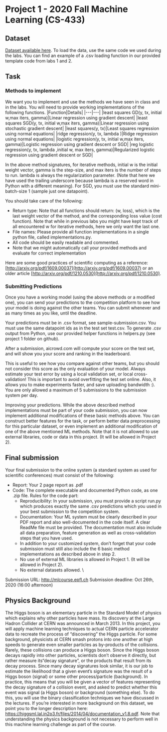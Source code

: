 # Project 1 - 2020 Fall Machine Learning (CS-433) 
## Dataset
[Dataset available here](https://www.aicrowd.com/challenges/epfl-machine-learning-higgs). To load the data, use the same code we used during the labs. You can find an example of a .csv loading function in our provided template code from labs 1 and 2.

## Task
### Methods to implement
We want you to implement and use the methods we have seen in class and in the labs. You will need to provide working implementations of the following functions.
|Function|Details|
|---|---|
|least squares GD(y, tx, initial w,max iters, gamma)|Linear regression using gradient descent| 
|least squares SGD(y, tx, initial w,max iters, gamma)|Linear regression using stochastic gradient descent| 
|least squares(y, tx)|Least squares regression using normal equations| 
|ridge regression(y, tx, lambda )|Ridge regression using normal equations| 
|logistic regression(y, tx, initial w,max iters, gamma)|Logistic regression using gradient descent or SGD| 
|reg logistic regression(y, tx, lambda ,initial w, max iters, gamma)|Regularized logistic regression using gradient descent or SGD| 

In the above method signatures, for iterative methods, initial w is the initial weight vector, gamma is the step-size, and max iters is the number of steps to run. lambda is always the regularization parameter. (Note that here we have used the trailing underscore because lambda is a reserved word in Python with a different meaning). For SGD, you must use the standard mini-batch-size 1 (sample just one datapoint).

You should take care of the following:

- Return type: Note that all functions should return: (w, loss), which is the last weight vector of the method, and the corresponding loss value (cost function). Note that while in previous labs you might have kept track of all encountered w for iterative methods, here we only want the last one.
- File names: Please provide all function implementations in a single python file, called implementations.py.
- All code should be easily readable and commented.
- Note that we might automatically call your provided methods and evaluate for correct implementation

Here are some good practices of scientific computing as a reference: [http://arxiv.org/pdf/1609.00037](http://arxiv.org/pdf/1609.00037) or
an older article [http://arxiv.org/pdf/1210.0530](http://arxiv.org/pdf/1210.0530).

### Submitting Predictions
Once you have a working model (using the above methods or a modified one), you can send your predictions to the competition platform to see how your model is doing against the other teams. You can submit whenever and as many times as you like, until the deadline.

Your predictions must be in .csv format, see sample-submission.csv. You must use the same datapoint ids as in the test set test.csv. To generate .csv output from Python, use our provided helper functions in helpers.py (see project 1 folder on github).

After a submission, aicrowd.com will compute your score on the test set, and will show you your score and ranking in the leaderboard.

This is useful to see how you compare against other teams, but you should not consider this score as the only
evaluation of your model. Always estimate your test error by using a local validation set, or local cross-validation!
This is important to avoid overfitting the test set online. Also, it allows you to make experiments faster, and save
uploading bandwidth :). You are only allowed a maximum of 5 submissions to the submission system per day.

Improving your predictions. While the above described method implementations must be part of your code submission, you can now implement additional modifications of these basic methods above. You can construct better features for the task, or perform better data preprocessing for this particular dataset, or even implement an additional modification of one of the above mentioned ML methods. Note that it is not allowed to use external libraries, code or data in this project. (It will be allowed in Project 2).

## Final submission
Your final submission to the online system (a standard system as used for scientific conferences) must consist of the following:
* Report: Your 2 page report as .pdf
* Code: The complete executable and documented Python code, as one .zip file. Rules for the code part:
  - Reproducibility: In your submission, you must provide a script run.py which produces exactly the same .csv predictions which you used in your best submission to the competition system.
  - Documentation: Your ML system must be clearly described in your PDF report and also well-documented in the code itself. A clear ReadMe file must be provided. The documentation must also include all data preparation, feature generation as well as cross-validation steps that you have used.
  - In addition to your customized system, don’t forget that your code submission must still also include the 6 basic method implementations as described above in step 2.
  - No use of external ML libraries is allowed in Project 1. (It will be allowed in Project 2).
  - No external datasets allowed. \
  
Submission URL: http://mlcourse.epfl.ch
Submission deadline: Oct 26th, 2020 (16:00 afternoon)

## Physics Background
The Higgs boson is an elementary particle in the Standard Model of physics which explains why other particles
have mass. Its discovery at the Large Hadron Collider at CERN was announced in March 2013. In this project,
you will apply machine learning techniques to actual CERN particle accelerator data to recreate the process of
“discovering” the Higgs particle. For some background, physicists at CERN smash protons into one another at
high speeds to generate even smaller particles as by-products of the collisions. Rarely, these collisions can produce
a Higgs boson. Since the Higgs boson decays rapidly into other particles, scientists don’t observe it directly,
but rather measure its“decay signature”, or the products that result from its decay process. Since many decay
signatures look similar, it is our job to estimate the likelihood that a given event’s signature was the result of a
Higgs boson (signal) or some other process/particle (background). In practice, this means that you will be given
a vector of features representing the decay signature of a collision event, and asked to predict whether this event
was signal (a Higgs boson) or background (something else). To do this, you will use the binary classification
techniques we have discussed in the lectures.
If you’re interested in more background on this dataset, we point you to the longer description here:
https://higgsml.lal.in2p3.fr/files/2014/04/documentation_v1.8.pdf.
Note that understanding the physics background is not necessary to perform well in this machine learning challenge
as part of the course.

